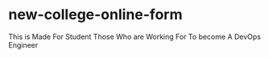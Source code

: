 # new-college-online-form
This is Made For Student Those Who are Working For To become A DevOps Engineer
